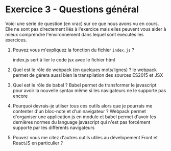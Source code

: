 # Exercice 3 - Questions général

Voici une série de question (en vrac) sur ce que nous avons vu en cours. Elle ne sont pas directement liés à l'exercice mais elles peuvent vous aider à mieux comprendre l'environnement dans lequel sont executés les exercices.

1. Pouvez vous m'expliquez la fonction du fichier `index.js` ?

    index.js sert à lier le code jsx avec le fichier html

2. Quel est le rôle de webpack (en quelques mots/lignes) ?
    le webpack permet de  gérera aussi bien la transpilation des sources ES2015 et JSX

3. Quel est le rôle de babel ?
    Babel permet de transformer le javascript pour avoir la nouvelle syntax même si les navigateurs ne le supporte pas encore

4. Pourquoi devrais-je utilser tous ces outils alors que je pourrais me contenter d'un bloc-note et d'un navigateur ?
    Webpack permet d'organiser une application js en module et babel permet d'avoir les dernières normes du language javascript qui n'est pas forcément supporté par les différents navigateurs

5. Pouvez vous me citez d'autres outils utiles au dévelopement Front et ReactJS en particulier ?
